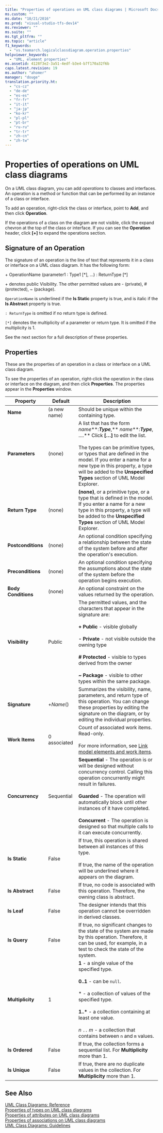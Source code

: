 ```yaml
---
title: "Properties of operations on UML class diagrams | Microsoft Docs"
ms.custom: ""
ms.date: "10/21/2016"
ms.prod: "visual-studio-tfs-dev14"
ms.reviewer: ""
ms.suite: ""
ms.tgt_pltfrm: ""
ms.topic: "article"
f1_keywords: 
  - "vs.teamarch.logicalclassdiagram.operation.properties"
helpviewer_keywords: 
  - "UML, element properties"
ms.assetid: 4128f3e2-3a51-4edf-b3e4-b7f170a32f6b
caps.latest.revision: 19
ms.author: "ahomer"
manager: "douge"
translation.priority.ht: 
  - "cs-cz"
  - "de-de"
  - "es-es"
  - "fr-fr"
  - "it-it"
  - "ja-jp"
  - "ko-kr"
  - "pl-pl"
  - "pt-br"
  - "ru-ru"
  - "tr-tr"
  - "zh-cn"
  - "zh-tw"
---
```

# Properties of operations on UML class diagrams
On a UML class diagram, you can add *operations* to classes and interfaces. An operation is a method or function that can be performed by an instance of a class or interface.  
  
 To add an operation, right-click the class or interface, point to **Add**, and then click **Operation**.  
  
 If the operations of a class on the diagram are not visible, click the expand chevron at the top of the class or interface. If you can see the **Operation** header, click **[+]** to expand the operations section.  
  
## Signature of an Operation  
 The signature of an operation is the line of text that represents it in a class or interface on a UML class diagram. It has the following form:  
  
 \+ OperationName (parameter1 : Type1 [*], ...) : ReturnType [\*]  
  
 \+ denotes public Visibility. The other permitted values are - (private), # (protected), ~ (package).  
  
 `OperationName` is underlined if the **Is Static** property is true, and is italic if the **Is Abstract** property is true.  
  
 `: ReturnType` is omitted if no return type is defined.  
  
 `[*]` denotes the multiplicity of a parameter or return type. It is omitted if the multiplicity is 1.  
  
 See the next section for a full description of these properties.  
  
## Properties  
 These are the properties of an operation in a class or interface on a UML class diagram.  
  
 To see the properties of an operation, right-click the operation in the class or interface on the diagram, and then click **Properties**. The properties appear in the **Properties** window.  
  
|Property|Default|Description|  
|--------------|-------------|-----------------|  
|**Name**|(a new name)|Should be unique within the containing type.|  
|**Parameters**|(none)|A list that has the form *name***:***Type***,** *name***:***Type***, ….** Click **[…]** to edit the list.<br /><br /> The types can be primitive types, or types that are defined in the model. If you enter a name for a new type in this property, a type will be added to the **Unspecified Types** section of UML Model Explorer.|  
|**Return Type**|(none)|**(none)**, or a primitive type, or a type that is defined in the model. If you enter a name for a new type in this property, a type will be added to the **Unspecified Types** section of UML Model Explorer.|  
|**Postconditions**|(none)|An optional condition specifying a relationship between the state of the system before and after the operation's execution.|  
|**Preconditions**|(none)|An optional condition specifying the assumptions about the state of the system before the operation begins execution.|  
|**Body Conditions**|(none)|An optional constraint on the values returned by the operation.|  
|**Visibility**|Public|The permitted values, and the characters that appear in the signature are:<br /><br /> **+ Public** - visible globally<br /><br /> **- Private** - not visible outside the owning type<br /><br /> **# Protected** - visible to types derived from the owner<br /><br /> **~ Package** - visible to other types within the same package.|  
|**Signature**|+*Name*()|Summarizes the visibility, name, parameters, and return type of this operation. You can change these properties by editing the signature on the diagram, or by editing the individual properties.|  
|**Work Items**|0 associated|Count of associated work items. Read-only.<br /><br /> For more information, see [Link model elements and work items](../modeling/link-model-elements-and-work-items.md).|  
|**Concurrency**|Sequential|**Sequential** - The operation is or will be designed without concurrency control. Calling this operation concurrently might result in failures.<br /><br /> **Guarded** - The operation will automatically block until other instances of it have completed.<br /><br /> **Concurrent** - The operation is designed so that multiple calls to it can execute concurrently.|  
|**Is Static**|False|If true, this operation is shared between all instances of this type.<br /><br /> If true, the name of the operation will be underlined where it appears on the diagram.|  
|**Is Abstract**|False|If true, no code is associated with this operation. Therefore, the owning class is abstract.|  
|**Is Leaf**|False|The designer intends that this operation cannot be overridden in derived classes.|  
|**Is Query**|False|If true, no significant changes to the state of the system are made by this operation. Therefore, it can be used, for example, in a test to check the state of the system.|  
|**Multiplicity**|1|**1** - a single value of the specified type.<br /><br /> **0..1** - can be `null`.<br /><br /> \* - a collection of values of the specified type.<br /><br /> **1..\*** - a collection containing at least one value.<br /><br /> *n* `..` *m* - a collection that contains between `n` and `m` values.|  
|**Is Ordered**|False|If true, the collection forms a sequential list. For **Multiplicity** more than 1.|  
|**Is Unique**|False|If true, there are no duplicate values in the collection. For **Multiplicity** more than 1.|  
  
## See Also  
 [UML Class Diagrams: Reference](../modeling/uml-class-diagrams--reference.md)   
 [Properties of types on UML class diagrams](../modeling/properties-of-types-on-uml-class-diagrams.md)   
 [Properties of attributes on UML class diagrams](../modeling/properties-of-attributes-on-uml-class-diagrams.md)   
 [Properties of associations on UML class diagrams](../modeling/properties-of-associations-on-uml-class-diagrams.md)   
 [UML Class Diagrams: Guidelines](../modeling/uml-class-diagrams--guidelines.md)